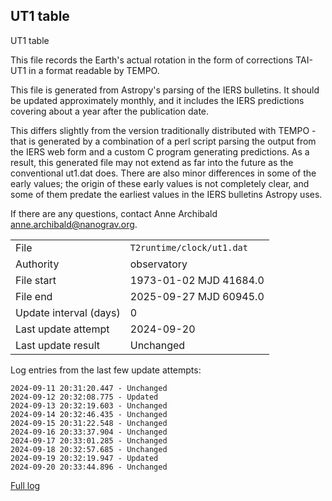 
## UT1 table

UT1 table

This file records the Earth's actual rotation in the form of
corrections TAI-UT1 in a format readable by TEMPO.

This file is generated from Astropy's parsing of the IERS
bulletins. It should be updated approximately monthly, and it
includes the IERS predictions covering about a year after the
publication date.

This differs slightly from the version traditionally distributed
with TEMPO - that is generated by a combination of a perl script
parsing the output from the IERS web form and a custom C program
generating predictions. As a result, this generated file may not
extend as far into the future as the conventional ut1.dat does.
There are also minor differences in some of the early values; the
origin of these early values is not completely clear, and some of
them predate the earliest values in the IERS bulletins Astropy uses.

If there are any questions, contact Anne Archibald
<anne.archibald@nanograv.org>.

|     |     |
|:--- |:--- |
| File | `T2runtime/clock/ut1.dat` |
| Authority | observatory |
| File start | 1973-01-02 MJD 41684.0 |
| File end | 2025-09-27 MJD 60945.0 |
| Update interval (days) | 0 |
| Last update attempt | 2024-09-20 |
| Last update result | Unchanged |

Log entries from the last few update attempts:
```
2024-09-11 20:31:20.447 - Unchanged
2024-09-12 20:32:08.775 - Updated
2024-09-13 20:32:19.603 - Unchanged
2024-09-14 20:32:46.435 - Unchanged
2024-09-15 20:31:22.548 - Unchanged
2024-09-16 20:33:37.904 - Unchanged
2024-09-17 20:33:01.285 - Unchanged
2024-09-18 20:32:57.685 - Unchanged
2024-09-19 20:32:19.947 - Updated
2024-09-20 20:33:44.896 - Unchanged
```
[Full log](https://raw.githubusercontent.com/ipta/pulsar-clock-corrections/main/log/T2runtime/clock/ut1.dat.log)
